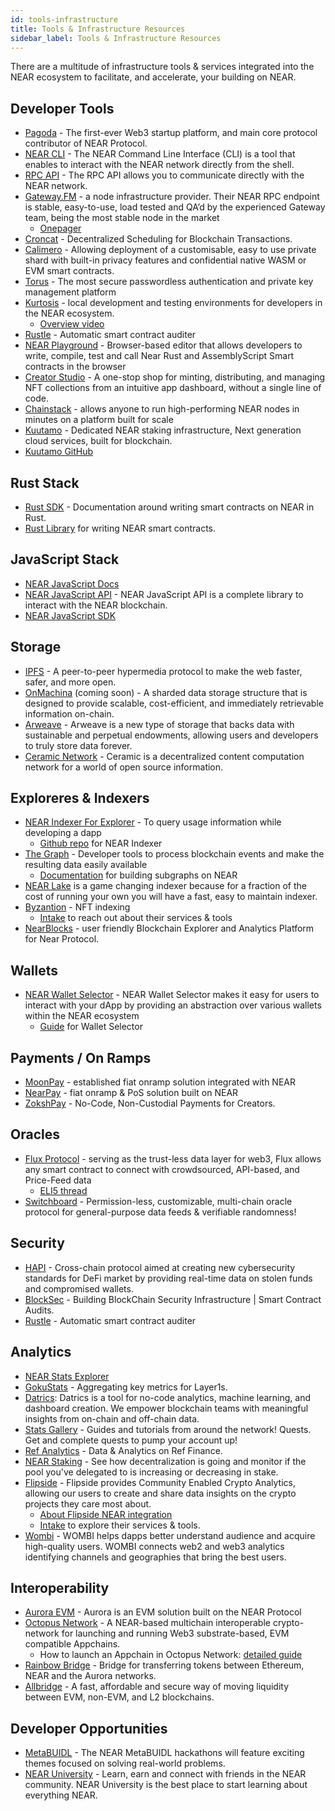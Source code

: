 ```yaml
---
id: tools-infrastructure
title: Tools & Infrastructure Resources
sidebar_label: Tools & Infrastructure Resources
---
```


There are a multitude of infrastructure tools & services integrated into the NEAR ecosystem to facilitate, and accelerate, your building on NEAR.


## Developer Tools

* [Pagoda](https://www.pagoda.co/) - The first-ever Web3 startup platform, and main core protocol contributor of NEAR Protocol.
* [NEAR CLI](https://docs.near.org/tools/near-cli) - The NEAR Command Line Interface (CLI) is a tool that enables to interact with the NEAR network directly from the shell.
* [RPC API](https://docs.near.org/api/rpc/introduction) - The RPC API allows you to communicate directly with the NEAR network.
* [Gateway.FM](https://gateway.fm/) - a node infrastructure provider. Their NEAR RPC endpoint is  stable, easy-to-use, load tested and QA’d by the experienced Gateway team, being the most stable node in the market
  * [Onepager](https://drive.google.com/file/d/1EvUJbGEffCW5DqSFbZku_LBMSVhYyV1Q/view?usp=sharing)
* [Croncat](https://cron.cat/) - Decentralized Scheduling for Blockchain Transactions.
* [Calimero](https://www.calimero.network/) - Allowing deployment of a customisable, easy to use private shard with built-in privacy features and confidential native WASM or EVM smart contracts.
* [Torus](https://tor.us/) - The most secure passwordless authentication and private key management platform
* [Kurtosis](https://www.kurtosistech.com/) - local development and testing environments for developers in the NEAR ecosystem.
  * [Overview video](https://www.youtube.com/watch?v=sdb3v9-syI8&t=26s)
* [Rustle](https://github.com/blocksecteam/rustle) - Automatic smart contract auditer
* [NEAR Playground](https://github.com/CSFM93/NearPlayGround) - Browser-based editor that allows developers to write, compile, test and call Near Rust and AssemblyScript Smart contracts in the browser
* [Creator Studio](https://studio-client.pages.dev/auth) - A one-stop shop for minting, distributing, and managing NFT collections from an intuitive app dashboard, without a single line of code.
* [Chainstack](https://chainstack.com/build-better-with-near/) - allows anyone to run high-performing NEAR nodes in minutes on a platform built for scale
* [Kuutamo](https://kuutamo.cloud/) - Dedicated NEAR staking infrastructure, Next generation cloud services, built for blockchain.
 * [Kuutamo GitHub](https://github.com/kuutamolabs)


## Rust Stack

* [Rust SDK](https://docs.near.org/tools/near-sdk-rs) - Documentation around writing smart contracts on NEAR in Rust.
* [Rust Library](https://github.com/near/near-sdk-rs) for writing NEAR smart contracts.


## JavaScript Stack

* [NEAR JavaScript Docs](https://docs.near.org/tools/near-api-js/quick-reference)
* [NEAR JavaScript API](https://github.com/near/near-api-js) - NEAR JavaScript API is a complete library to interact with the NEAR blockchain.
* [NEAR JavaScript SDK](https://github.com/near/near-sdk-js)


## Storage

* [IPFS](https://ipfs.tech/) - A peer-to-peer hypermedia protocol to make the web faster, safer, and more open.
* [OnMachina](https://www.onmachina.io/) (coming soon) - A sharded data storage structure that is designed to provide scalable, cost-efficient, and immediately retrievable information on-chain.
* [Arweave](https://www.arweave.org/) - Arweave is a new type of storage that backs data with sustainable and perpetual endowments, allowing users and developers to truly store data forever.
* [Ceramic Network](https://ceramic.network/) - Ceramic is a decentralized content computation network for a world of open source information.


## Exploreres & Indexers

* [NEAR Indexer For Explorer](https://docs.near.org/tools/indexer-for-explorer) - To query usage information while developing a dapp
  * [Github repo](https://github.com/near/near-indexer-for-explorer) for NEAR Indexer
* [The Graph](https://thegraph.com/) - Developer tools to process blockchain events and make the resulting data easily available
  * [Documentation](https://thegraph.com/docs/en/supported-networks/near/) for building subgraphs on NEAR
* [NEAR Lake](https://near-indexers.io/docs/projects/near-lake-framework) is a game changing indexer because for a fraction of the cost of running your own you will have a fast, easy to maintain indexer.
* [Byzantion](https://www.byzantion.xyz/) - NFT indexing
  * [Intake](https://26hh9mc3y0k.typeform.com/to/ExmMSZ58) to reach out about their services & tools
* [NearBlocks](https://nearblocks.io/) - user friendly Blockchain Explorer and Analytics Platform for Near Protocol.


## Wallets

* [NEAR Wallet Selector](https://github.com/near/wallet-selector) - NEAR Wallet Selector makes it easy for users to interact with your dApp by providing an abstraction over various wallets within the NEAR ecosystem
  * [Guide](https://github.com/near/wallet-selector/blob/dev/packages/core/docs/guides/custom-wallets.md) for Wallet Selector


## Payments / On Ramps

* [MoonPay](https://www.moonpay.io/) - established fiat onramp solution integrated with NEAR
* [NearPay](https://nearpay.co/) - fiat onramp & PoS solution built on NEAR 
* [ZokshPay](https://zoksh.com/) - No-Code, Non-Custodial Payments for Creators.


## Oracles
* [Flux Protocol](https://www.fluxprotocol.org/) - serving as the trust-less data layer for web3, Flux allows any smart contract to connect with crowdsourced, API-based, and Price-Feed data 
  * [ELI5 thread](https://twitter.com/peterflux/status/1465460419095678980?s=20&t=FrojGyASfcrTqs_hbqew6Q)
* [Switchboard](https://switchboard.xyz/) - Permission-less, customizable, multi-chain oracle protocol for general-purpose data feeds & verifiable randomness!


## Security
* [HAPI](https://hapi.one/) - Cross-chain protocol aimed at creating new cybersecurity standards for DeFi market by providing real-time data on stolen funds and compromised wallets.
* [BlockSec](https://blocksec.com/) - Building BlockChain Security Infrastructure | Smart Contract Audits.
* [Rustle](https://github.com/blocksecteam/rustle) - Automatic smart contract auditer


## Analytics

* [NEAR Stats Explorer](https://explorer.near.org/stats)
* [GokuStats](https://www.gokustats.xyz/dashboard/near) - Aggregating key metrics for Layer1s.
* [Datrics](https://blockchain.datrics.ai): Datrics is a tool for no-code analytics, machine learning, and dashboard creation. We empower blockchain teams with meaningful insights from on-chain and off-chain data.
* [Stats Gallery](https://stats.gallery/) - Guides and tutorials from around the network! Quests. Get and complete quests to pump your account up!
* [Ref Analytics](https://stats.ref.finance/) - Data & Analytics on Ref Finance.
* [NEAR Staking](https://near-staking.com/) - See how decentralization is going and monitor if the pool you've delegated to is increasing or decreasing in stake.
* [Flipside](https://docs.flipsidecrypto.com/) - Flipside provides Community Enabled Crypto Analytics, allowing our users to create and share data insights on the crypto projects they care most about.
  * [About Flipside NEAR integration](https://docs.google.com/document/d/1EHuDoR1VGJvUh47lWMRkAI5PR-_MM-4mlgLcXNC8CQE/edit?usp=sharing)
  * [Intake](https://vjpyk02mbl8.typeform.com/to/F6ctil9c) to explore their services & tools.
* [Wombi](https://wombi.xyz/) - WOMBI helps dapps better understand audience and acquire high-quality users. WOMBI connects web2 and web3 analytics identifying channels and geographies that bring the best users.


## Interoperability

* [Aurora EVM](https://aurora.dev/) - Aurora is an EVM solution built on the NEAR Protocol
* [Octopus Network](https://oct.network/) - A NEAR-based multichain interoperable crypto-network for launching and running Web3 substrate-based, EVM compatible Appchains.
  * How to launch an Appchain in Octopus Network: [detailed guide](https://medium.com/oct-network/the-appchain-journey-how-to-launch-an-appchain-in-octopus-network-256c8679c5da)
* [Rainbow Bridge](https://rainbowbridge.app/transfer) - Bridge for transferring tokens between Ethereum, NEAR and the Aurora networks.
* [Allbridge](https://allbridge.io/) - A fast, affordable and secure way of moving liquidity between EVM, non-EVM, and L2 blockchains.


## Developer Opportunities 

* [MetaBUIDL](https://near.org/metabuild/) - The NEAR MetaBUIDL hackathons will feature exciting themes focused on solving real-world problems.
* [NEAR University](https://www.near.university/) - Learn, earn and connect with friends in the NEAR community. NEAR University is the best place to start learning about everything NEAR.
